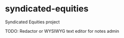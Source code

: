 # syndicated-equities
Syndicated Equities project

TODO: Redactor or WYSIWYG text editor for notes admin
